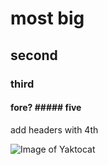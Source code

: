 # most big
## second
### third
#### fore?  ##### five

add headers with 4th

![Image of Yaktocat](https://octodex.github.com/images/yaktocat.png)
